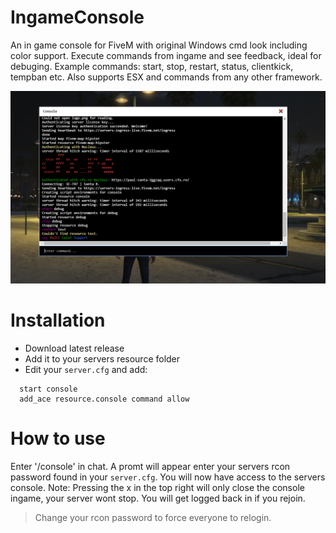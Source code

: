 # IngameConsole
An in game console for FiveM with original Windows cmd look including color support. Execute commands from ingame and see feedback, ideal for debuging.
Example commands: start, stop, restart, status, clientkick, tempban etc. Also supports ESX and commands from any other framework.

![Console Preview](/preview.png)

# Installation
* Download latest release
* Add it to your servers resource folder
* Edit your `server.cfg` and add:
```
  start console 
  add_ace resource.console command allow
```

# How to use
Enter '/console' in chat. A promt will appear enter your servers rcon password found in your `server.cfg`.
You will now have access to the servers console. 
Note: Pressing the x in the top right will only close the console ingame, your server wont stop.
You will get logged back in if you rejoin.
> Change your rcon password to force everyone to relogin.